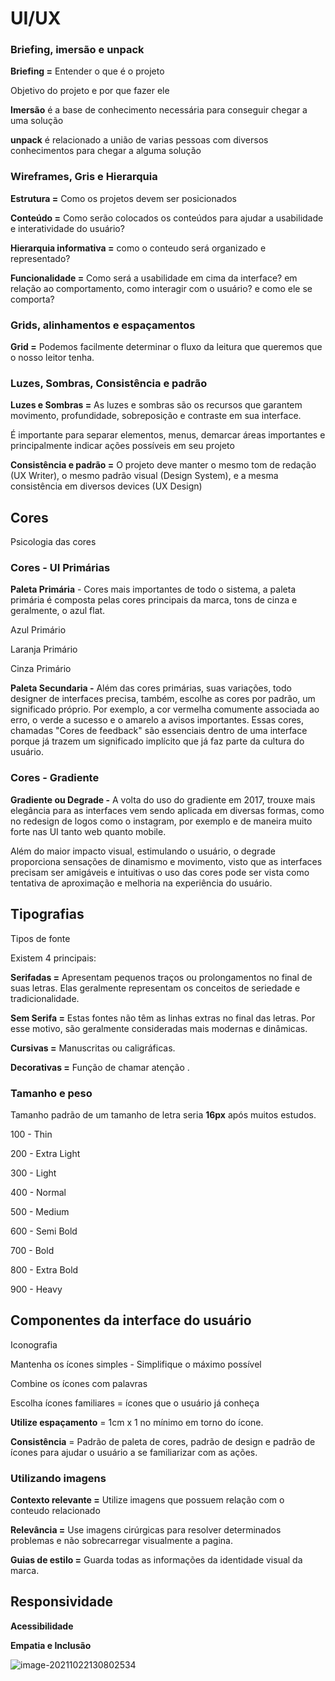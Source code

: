 # UI/UX



### **Briefing, imersão e unpack**

**Briefing =** Entender o que é o projeto

Objetivo do projeto e por que fazer ele

**Imersão** é a base de conhecimento necessária para conseguir chegar a uma solução 

**unpack** é relacionado a união de varias pessoas com diversos conhecimentos para chegar a alguma solução



### Wireframes, Gris e Hierarquia

**Estrutura =** Como os projetos devem ser posicionados

**Conteúdo =** Como serão colocados os conteúdos para ajudar a usabilidade e interatividade do usuário?

**Hierarquia informativa =** como o conteudo será organizado e representado?

**Funcionalidade =** Como será a usabilidade em cima da interface? em relação ao comportamento, como interagir com o usuário? e como ele se comporta?



### Grids, alinhamentos e espaçamentos



**Grid =** Podemos facilmente determinar o fluxo da leitura que queremos que o nosso leitor tenha.

### Luzes, Sombras, Consistência e padrão



**Luzes e Sombras =** As luzes e sombras são os recursos que garantem movimento, profundidade, sobreposição e contraste em sua interface.

É importante para separar elementos, menus, demarcar áreas importantes e principalmente indicar ações possíveis em seu projeto



**Consistência e padrão =** O projeto deve manter o mesmo tom de redação (UX Writer), o mesmo padrão visual (Design System), e a mesma consistência em diversos devices (UX Design)



## Cores

Psicologia das cores

### Cores - UI Primárias

**Paleta Primária** - Cores mais importantes de todo o sistema, a paleta primária é composta pelas cores principais da marca, tons de cinza e geralmente, o azul flat.

Azul Primário

Laranja Primário

Cinza Primário

**Paleta Secundaria -** Além das cores primárias, suas variações, todo designer de interfaces precisa, também, escolhe as cores por padrão, um significado próprio. Por exemplo, a cor vermelha comumente associada ao erro, o verde a sucesso e o amarelo a avisos importantes. Essas cores, chamadas "Cores de feedback" são essenciais dentro de uma interface porque já trazem um significado implícito que já faz parte da cultura do usuário.

### **Cores - Gradiente** 

**Gradiente ou Degrade -** A volta do uso do gradiente em 2017, trouxe mais elegância para as interfaces vem sendo aplicada em diversas formas, como no redesign de logos como o instagram, por exemplo e de maneira muito forte nas UI tanto web quanto mobile.

Além do maior impacto visual, estimulando o usuário, o degrade proporciona sensações de dinamismo e movimento, visto que as interfaces precisam ser amigáveis e intuitivas o uso das cores pode ser vista como tentativa de aproximação e melhoria na experiência do usuário.



## Tipografias

Tipos de fonte

Existem 4 principais:

**Serifadas =** Apresentam pequenos traços ou prolongamentos no final de suas letras. Elas geralmente representam os conceitos de seriedade e tradicionalidade.

**Sem Serifa =** Estas fontes não têm as linhas extras no final das letras. Por esse motivo, são geralmente consideradas mais modernas e dinâmicas.

**Cursivas =** Manuscritas ou caligráficas.

**Decorativas =** Função de chamar atenção .



### Tamanho e peso

Tamanho padrão de um tamanho de letra seria **16px** após muitos estudos.

100 - Thin

200 - Extra Light

300 - Light

400 - Normal

500 - Medium

600 - Semi Bold

700 - Bold

800 - Extra Bold

900 - Heavy



## Componentes da interface do usuário 

Iconografia

Mantenha os ícones simples - Simplifique o máximo possível

Combine os ícones com palavras

Escolha ícones familiares = ícones que o usuário já conheça

**Utilize espaçamento**  = 1cm x 1 no mínimo em torno do ícone.

**Consistência** = Padrão de paleta de cores, padrão de design e padrão de ícones para ajudar o usuário a se familiarizar com as ações.

### **Utilizando imagens** 

**Contexto relevante =** Utilize imagens que possuem relação com o conteudo relacionado 

**Relevância =** Use imagens cirúrgicas para resolver determinados problemas e não sobrecarregar visualmente a pagina.

**Guias de estilo =** Guarda todas as informações da identidade visual da marca.



## Responsividade



**Acessibilidade**

**Empatia e Inclusão**

![image-20211022130802534](C:\Users\conta\AppData\Roaming\Typora\typora-user-images\image-20211022130802534.png)





